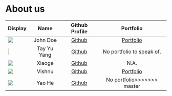 # About us

Display |    Name     |             Github Profile              | Portfolio 
--------|:-----------:|:---------------------------------------:|:---------:
![](https://via.placeholder.com/100.png?text=Photo) |  John Doe   |      [Github](https://github.com/)      | [Portfolio](docs/team/johndoe.md)
<img src = "https://img1.ak.crunchyroll.com/i/spire3/ce09954d04b9388547d819522f75a01b1663350777_full.png" width = 25% height = 25%> | Tay Yu Yang |      [Github](https://github.com/tyuyang)      | No portfolio to speak of.
![](https://via.placeholder.com/100.png?text=Photo) |   Xiaoge    |      [Github](https://github.com/xiaoge26)      | N.A.
![](https://via.placeholder.com/100.png?text=Photo) |   Vishnu    | [Github](https://github.com/vishnuvk47) | [Portfolio](docs/team/johndoe.md)
![](https://via.placeholder.com/100.png?text=Photo>) |   Yao He    | [Github](https://github.com/Sherlock-YH) | No portfolio>>>>>>> master
